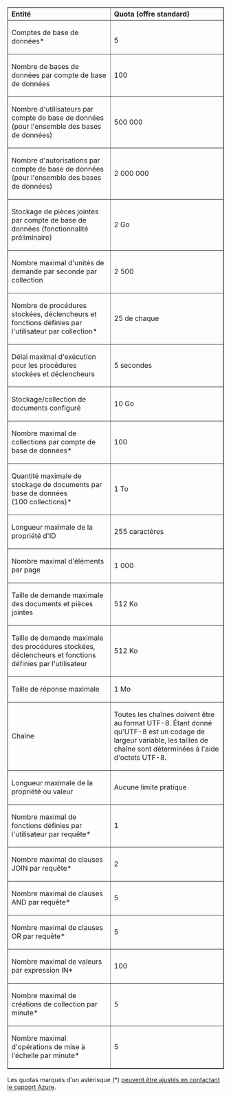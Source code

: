 <table cellspacing="0" border="1">
<tr>
   <th align="left" valign="middle">Entité</th>
   <th align="left" valign="middle">Quota (offre standard)</th>
</tr>
<tr>
   <td valign="middle"><p>Comptes de base de données*</p></td>
   <td valign="middle"><p></p>5</td>

</tr>
<tr>
   <td valign="middle"><p>Nombre de bases de données par compte de base de données</p></td>
   <td valign="middle"><p>100</p></td>
</tr>
<tr>
   <td valign="middle"><p>Nombre d'utilisateurs par compte de base de données (pour l'ensemble des bases de données)</p></td>
   <td valign="middle"><p>500&#160;000</p></td>
</tr>
<tr>
   <td valign="middle"><p>Nombre d'autorisations par compte de base de données (pour l'ensemble des bases de données)</p></td>
   <td valign="middle"><p>2&#160;000&#160;000</p></td>
</tr>
<tr>
   <td valign="middle"><p>Stockage de pièces jointes par compte de base de données (fonctionnalité préliminaire)</p></td>
   <td valign="middle"><p>2&#160;Go</p></td>
</tr>
<tr>
   <td valign="middle"><p>Nombre maximal d'unités de demande par seconde par collection</p></td>
   <td valign="middle"><p>2&#160;500</p></td>
</tr>
<tr>
   <td valign="middle"><p>Nombre de procédures stockées, déclencheurs et fonctions définies par l'utilisateur par collection* </p></td>
   <td valign="middle"><p>25 de chaque</p></td>
</tr>
<tr>
   <td valign="middle"><p>Délai maximal d'exécution pour les procédures stockées et déclencheurs</p></td>
   <td valign="middle"><p>5 secondes</p></td>
</tr>
<tr>
   <td valign="middle"><p>Stockage/collection de documents configuré</p></td>
   <td valign="middle"><p>10 Go</p></td>
</tr>
<tr>
   <td valign="middle"><p>Nombre maximal de collections par compte de base de données*</p></td>
   <td valign="middle"><p>100</p></td>
</tr>
<tr>
   <td valign="middle"><p>Quantité maximale de stockage de documents par base de données (100&#160;collections)*</p></td>
   <td valign="middle"><p>1&#160;To</p></td>
</tr>
<tr>
   <td valign="middle"><p>Longueur maximale de la propriété d'ID</p></td>
   <td valign="middle"><p>255&#160;caractères</p></td>
</tr>
<tr>
   <td valign="middle"><p>Nombre maximal d'éléments par page</p></td>
   <td valign="middle"><p>1&#160;000</p></td>
</tr>
<tr>
   <td valign="middle"><p>Taille de demande maximale des documents et pièces jointes </p></td>
   <td valign="middle"><p>512&#160;Ko</p></td>
</tr>
<tr>
   <td valign="middle"><p>Taille de demande maximale des procédures stockées, déclencheurs et fonctions définies par l'utilisateur</p></td>
   <td valign="middle"><p>512&#160;Ko</p></td>
</tr>
<tr>
   <td valign="middle"><p>Taille de réponse maximale</p></td>
   <td valign="middle"><p>1&#160;Mo</p></td>
</tr>
<tr>
   <td valign="middle"><p>Chaîne</p></td>
   <td valign="middle"><p>Toutes les chaînes doivent être au format UTF-8. Étant donné qu'UTF-8 est un codage de largeur variable, les tailles de chaîne sont déterminées à l'aide d'octets UTF-8.</p></td>
</tr>
<tr>
   <td valign="middle"><p>Longueur maximale de la propriété ou valeur</p></td>
   <td valign="middle"><p>Aucune limite pratique</p></td>
</tr>
<tr>
   <td valign="middle"><p>Nombre maximal de fonctions définies par l'utilisateur par requête*</p></td>
   <td valign="middle"><p>1</p></td>
</tr>
<tr>
   <td valign="middle"><p>Nombre maximal de clauses JOIN par requête*</p></td>
   <td valign="middle"><p>2</p></td>
</tr>
<tr>
   <td valign="middle"><p>Nombre maximal de clauses AND par requête*</p></td>
   <td valign="middle"><p>5</p></td>
</tr>
<tr>
   <td valign="middle"><p>Nombre maximal de clauses OR par requête*</p></td>
   <td valign="middle"><p>5</p></td>
</tr>
<tr>
   <td valign="middle"><p>Nombre maximal de valeurs par expression IN*</p></td>
   <td valign="middle"><p>100</p></td>
</tr>
<tr>
   <td valign="middle"><p>Nombre maximal de créations de collection par minute*</p></td>
   <td valign="middle"><p>5</p></td>
</tr>
<tr>
   <td valign="middle"><p>Nombre maximal d'opérations de mise à l'échelle par minute*</p></td>
   <td valign="middle"><p>5</p></td>
</tr>
</table>

Les quotas marqués d'un astérisque (*) [peuvent être ajustés en contactant le support Azure](../articles/documentdb/documentdb-increase-limits.md).

<!---HONumber=62-->